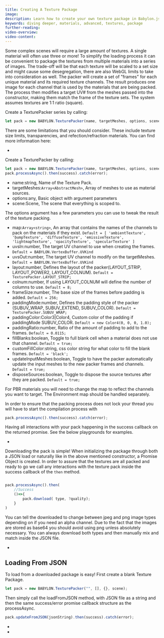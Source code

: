 ```yaml
---
title: Creating A Texture Package
image: 
description: Learn how to create your own texture package in Babylon.js.
keywords: diving deeper, materials, advanced, textures, package
further-reading:
video-overview:
video-content:
---
```


Some complex scenes will require a large amount of textures. A single material will often use three or more! To simplify the loading process it can be convenient to package the textures from multiple materials into a series of images. The trade-off will be that each texture will be scaled to a set size and might cause some desegregation, there are also WebGL limits to take into consideration as well. The packer will create a set of "frames" for each unique material and its required texture channels. The result produces one image for each channel that is used by the materials that are being packed. The process then modifies a target UV# from the meshes passed into the constructor, making them match the frame of the texture sets. The system assumes textures are 1:1 ratio (square).

Create a TexturePacker series by calling:

```javascript
let pack = new BABYLON.TexturePacker(name, targetMeshes, options, scene);
```

There are some limitations that you should consider. These include texture size limits, transparencies, and refection/refraction materials. You can find more information here: <Playground id="#TQ408M" title="Creating A Texture Package" description="Simple example of creating a texture package." image="/img/playgroundsAndNMEs/features/divingDeeperCreateTexturePackage1.jpg"/>

-   <Playground id="#TQ408M" title="Texture Packer Example 1" description="Simple example of using a texture packer in your scene." image="/img/playgroundsAndNMEs/features/divingDeeperCreateTexturePackage2.jpg"/>

Create a TexturePacker by calling:

```javascript
let pack = new BABYLON.TexturePacker(name, targetMeshes, options, scene);
pack.processAsync().then(success).catch(error);
```

-   name:string, Name of the Texture Pack.
-   targetMeshes:`Array<AbstractMesh>`, Array of meshes to use as material sources.
-   options:any, Basic object with argument parameters
-   scene:Scene, The scene that everything is scoped to.

The options argument has a few parameters you can use to tweak the result of the texture packing.

-   map:`Array<string>`, An array that contains the names of the channels to pack on the materials if they exist. `Default = [ 'ambientTexture', 'bumpTexture', 'diffuseTexture', 'emissiveTexture', 'lightmapTexture', 'opacityTexture', 'specularTexture' ]`
-   uvsIn:number, The target UV channel to use when creating the frames. `Default = BABYLON.VertexBuffer.UVKind`
-   uvsOut:number, The target UV channel to modify on the targetMeshes. `Default = BABYLON.VertexBuffer.UVKind`
-   layout:number, Defines the layout of the packer(LAYOUT_STRIP, LAYOUT_POWER2, LAYOUT_COLNUM). `Default = TexturePacker.LAYOUT_STRIP;`
-   colnum:number, If using LAYOUT_COLNUM will define the number of columns to use. `Default = 8;`
-   frameSize:number, The base size of the frames before padding is added. `Default = 256;`
-   paddingMode:number, Defines the padding style of the packer (SUBUV_WRAP, SUBUV_EXTEND, SUBUV_COLOR). `Default = TexturePacker.SUBUV_WRAP;`
-   paddingColor:Color3|Color4, Custom color of the padding if paddingMode SUBUV_COLOR. `Default = new Color4(0, 0, 0, 1.0);`
-   paddingRatio:number, Ratio of the amount of padding to add to the frames. `Default = 0.0115;`
-   fillBlanks:boolean, Toggle to full blank cell when a material does not use that channel. `Default = true;`
-   customFillColor:string, css color string for what color to fill the blank frames. `Default = 'black';`
-   updateInputMeshes:boolean, Toggle to have the packer automatically update the input meshes to the new packer frames and channels. `Default = true;`
-   disposeSources:boolean, Toggle to dispose the source textures after they are packed. `Default = true;`

For PBR materials you will need to change the map to reflect the channels you want to target. The Environment map should be handled separately.

In order to ensure that the packing process does not lock your thread you will have to start the compilation process with

```javascript
pack.processAsync().then(success).catch(error);
```

Having all interactions with your pack happening in the success callback on the returned promise. See the below playgrounds for examples.

-   <Playground id="#TQ408M#6" title="Texture Packer Example 2" description="Simple example of using a texture packer in your scene." image="/img/playgroundsAndNMEs/features/divingDeeperCreateTexturePackage2.jpg"/>

Downloading the pack is simple! When initializing the package through both a JSON load or naturally like in the above mentioned constructor, a Promise Object is created.
In order to assure that the textures are all packed and ready to go we call any interactions with the texture pack inside the success callback of the `then` method.

```javascript

pack.processAsync().then(
    //Success
    ()=>{
        pack.download( type, ?quality);
    }
)
```

You can tell the downloaded to change between jpeg and png image types depending on if you need an alpha channel. Due to the fact that the images are stored as base64 you should avoid using png unless absolutely necessary. You can always download both types and then manually mix and match inside the JSON file.

-   <Playground id="#TQ408M#25" title="Texture Packer Download Example" description="Simple example of changing between jpeg and png depending on alpha channel." image="/img/playgroundsAndNMEs/divingDeeperCreateTexturePackage2.jpg"/>

## Loading From JSON

To load from a downloaded package is easy! First create a blank Texture Package.

```javascript
let pack = new BABYLON.TexturePacker("", [], {}, scene);
```

Then simply call the loadFromJSON method, with JSON file as a string and then the same success/error promise callback structure as the processAsync.

```javascript
pack.updateFromJSON(jsonString).then(success).catch(error);
```

-   <Playground id="#TQ408M#9" title="Texture Packer Load Example" description="Simple example of using the texture packer loader in your scene." image="/img/playgroundsAndNMEs/features/divingDeeperCreateTexturePackage3.jpg"/>
-   <Playground id="#96CDLA" title="PBR Texture Packer Load Example" description="Simple example of loading a PBR packed texture into your scene." image="/img/playgroundsAndNMEs/features/divingDeeperCreateTexturePackage4.jpg"/>
